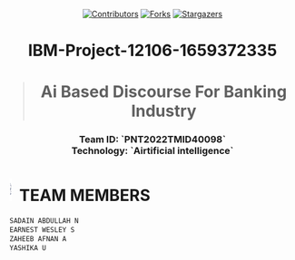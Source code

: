 <div align="center">

[![Contributors][contributors-shield]][contributors-url]
[![Forks][forks-shield]][forks-url]
[![Stargazers][stars-shield]][stars-url]

                   
# IBM-Project-12106-1659372335
  </div> 
  
  <div align="center">
  
 ># **Ai Based Discourse For Banking Industry**      
</div>
<H3 align="center">Team ID: `PNT2022TMID40098` <BR>
Technology: `Airtificial intelligence`</H3>

# **<img src="https://github.com/sadain/My-assets/blob/main/teamwork%20hands%20graphic.png" width="4px" height="40px" alt="Teams"></img>&nbsp; TEAM MEMBERS**


```
SADAIN ABDULLAH N
EARNEST WESLEY S
ZAHEEB AFNAN A
YASHIKA U     
```  

[contributors-shield]: https://img.shields.io/github/contributors/IBM-EPBL/IBM-Project-12106-1659372335.svg?style=for-the-badge
[contributors-url]:https://github.com/IBM-EPBL/IBM-Project-12106-1659372335/graphs/contributors
[forks-shield]: https://img.shields.io/github/forks/IBM-EPBL/IBM-Project-12106-1659372335.svg?style=for-the-badge
[forks-url]:https://github.com/IBM-EPBL/IBM-Project-12106-1659372335/network/members
[stars-shield]: https://img.shields.io/github/stars/IBM-EPBL/IBM-Project-12106-1659372335.svg?style=for-the-badge
[stars-url]:https://github.com/IBM-EPBL/IBM-Project-35221-1660282887/stargazers